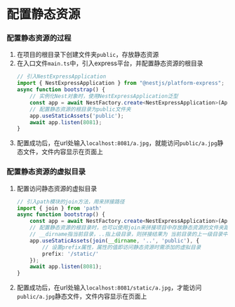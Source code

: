 # 配置静态资源

### 配置静态资源的过程
1.  在项目的根目录下创建文件夹``public``，存放静态资源
2.  在入口文件``main.ts``中，引入express平台，并配置静态资源的根目录
    ```ts
    // 引入NestExpressApplication
    import { NestExpressApplication } from "@nestjs/platform-express";
    async function bootstrap() {
        // 实例化Nest对象时，使用NestExpressApplication泛型
        const app = await NestFactory.create<NestExpressApplication>(AppModule);
        // 配置静态资源的根目录为public文件夹
        app.useStaticAssets('public');
        await app.listen(8081);
    }
3.  配置成功后，在url处输入``localhost:8081/a.jpg``，就能访问``public/a.jpg``静态文件，文件内容显示在页面上

### 配置静态资源的虚拟目录
1.  配置访问静态资源的虚拟目录
    ```ts
    // 引入path模块的join方法，用来拼接路径
    import { join } from 'path'
    async function bootstrap() {
        const app = await NestFactory.create<NestExpressApplication>(AppModule);
        // 配置静态资源的根目录时，也可以使用join来拼接项目中存放静态资源的文件夹路径
        // __dirname指当前目录，..指上级目录，则拼接结果为 当前目录的上一级目录中的public文件夹
        app.useStaticAssets(join(__dirname, '..', 'public'), {
            // 设置prefix属性，属性的值即访问静态资源时需添加的虚拟目录
            prefix: '/static/'
        });
        await app.listen(8081);
    }
2.  配置成功后，在url处输入``localhost:8081/static/a.jpg``，才能访问``public/a.jpg``静态文件，文件内容显示在页面上

### 